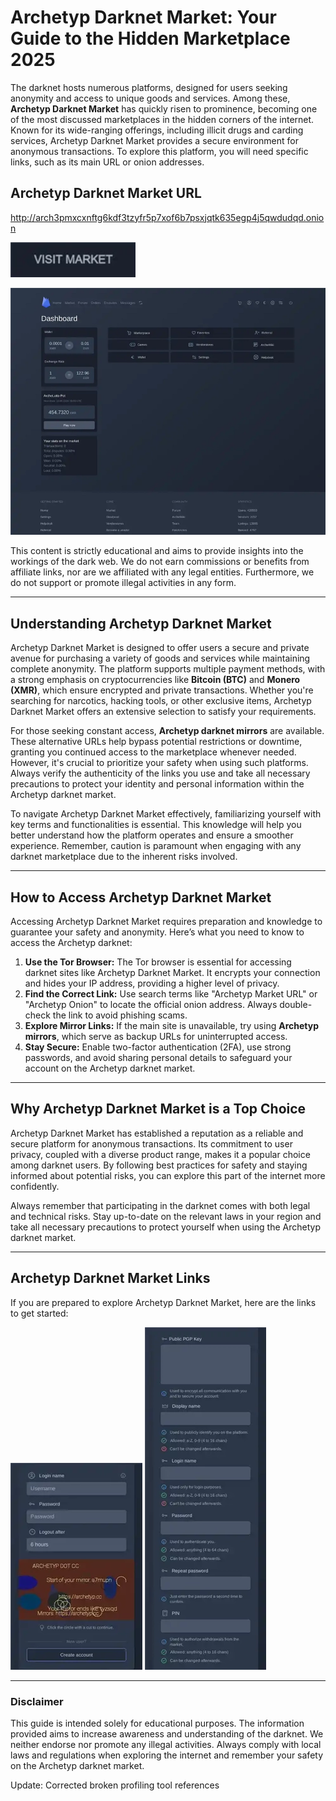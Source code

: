 # Archetyp Darknet Market: Your Guide to the Hidden Marketplace 2025

The darknet hosts numerous platforms, designed for users seeking anonymity and access to unique goods and services. Among these, **Archetyp Darknet Market** has quickly risen to prominence, becoming one of the most discussed marketplaces in the hidden corners of the internet. Known for its wide-ranging offerings, including illicit drugs and carding services, Archetyp Darknet Market provides a secure environment for anonymous transactions. To explore this platform, you will need specific links, such as its main URL or onion addresses.

## Archetyp Darknet Market URL

http://arch3pmxcxnftg6kdf3tzyfr5p7xof6b7psxjqtk635egp4j5qwdudqd.onion

[<img src="/static/pixel.webp" width="200">](http://arch3pmxcxnftg6kdf3tzyfr5p7xof6b7psxjqtk635egp4j5qwdudqd.onion)

<a href="http://arch3pmxcxnftg6kdf3tzyfr5p7xof6b7psxjqtk635egp4j5qwdudqd.onion"><img src="/static/selection.webp" alt="Archetyp Preview" style="max-width: 100%;"></a>

This content is strictly educational and aims to provide insights into the workings of the dark web. We do not earn commissions or benefits from affiliate links, nor are we affiliated with any legal entities. Furthermore, we do not support or promote illegal activities in any form.

---

## Understanding Archetyp Darknet Market

Archetyp Darknet Market is designed to offer users a secure and private avenue for purchasing a variety of goods and services while maintaining complete anonymity. The platform supports multiple payment methods, with a strong emphasis on cryptocurrencies like **Bitcoin (BTC)** and **Monero (XMR)**, which ensure encrypted and private transactions. Whether you're searching for narcotics, hacking tools, or other exclusive items, Archetyp Darknet Market offers an extensive selection to satisfy your requirements.

For those seeking constant access, **Archetyp darknet mirrors** are available. These alternative URLs help bypass potential restrictions or downtime, granting you continued access to the marketplace whenever needed. However, it's crucial to prioritize your safety when using such platforms. Always verify the authenticity of the links you use and take all necessary precautions to protect your identity and personal information within the Archetyp darknet market.

To navigate Archetyp Darknet Market effectively, familiarizing yourself with key terms and functionalities is essential. This knowledge will help you better understand how the platform operates and ensure a smoother experience. Remember, caution is paramount when engaging with any darknet marketplace due to the inherent risks involved.

---

## How to Access Archetyp Darknet Market

Accessing Archetyp Darknet Market requires preparation and knowledge to guarantee your safety and anonymity. Here’s what you need to know to access the Archetyp darknet:

1.  **Use the Tor Browser:** The Tor browser is essential for accessing darknet sites like Archetyp Darknet Market. It encrypts your connection and hides your IP address, providing a higher level of privacy.
2.  **Find the Correct Link:** Use search terms like "Archetyp Market URL" or "Archetyp Onion" to locate the official onion address. Always double-check the link to avoid phishing scams.
3.  **Explore Mirror Links:** If the main site is unavailable, try using **Archetyp mirrors**, which serve as backup URLs for uninterrupted access.
4.  **Stay Secure:** Enable two-factor authentication (2FA), use strong passwords, and avoid sharing personal details to safeguard your account on the Archetyp darknet market.

---

## Why Archetyp Darknet Market is a Top Choice

Archetyp Darknet Market has established a reputation as a reliable and secure platform for anonymous transactions. Its commitment to user privacy, coupled with a diverse product range, makes it a popular choice among darknet users. By following best practices for safety and staying informed about potential risks, you can explore this part of the internet more confidently.

Always remember that participating in the darknet comes with both legal and technical risks. Stay up-to-date on the relevant laws in your region and take all necessary precautions to protect yourself when using the Archetyp darknet market.

---

## Archetyp Darknet Market Links

If you are prepared to explore Archetyp Darknet Market, here are the links to get started:

<a href="http://arch3pmxcxnftg6kdf3tzyfr5p7xof6b7psxjqtk635egp4j5qwdudqd.onion"><img src="/static/runtime.webp" alt="Archetyp Login" style="max-width: 100%;"></a>
<a href="http://arch3pmxcxnftg6kdf3tzyfr5p7xof6b7psxjqtk635egp4j5qwdudqd.onion"><img src="/static/record.webp" alt="Archetyp Register" style="max-width: 100%;"></a>

---

### Disclaimer

This guide is intended solely for educational purposes. The information provided aims to increase awareness and understanding of the darknet. We neither endorse nor promote any illegal activities. Always comply with local laws and regulations when exploring the internet and remember your safety on the Archetyp darknet market.







Update: Corrected broken profiling tool references